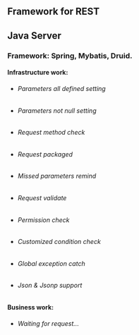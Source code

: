 ## Framework for REST

## Java Server

### Framework: Spring, Mybatis, Druid.

#### Infrastructure work: 

* ###### Parameters all defined setting
* ###### Parameters not null setting
* ###### Request method check
* ###### Request packaged
* ###### Missed parameters remind
* ###### Request validate
* ###### Permission check
* ###### Customized condition check
* ###### Global exception catch
* ###### Json & Jsonp support

#### Business work: 

* ###### Waiting for request...